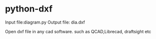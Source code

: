 # python-dxf

Input file:diagram.py
Output file: dia.dxf

Open dxf file in any cad software. such as QCAD,Librecad, draftsight etc
